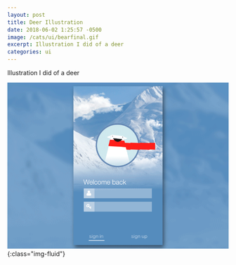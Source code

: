 ```yaml
---
layout: post
title: Deer Illustration
date: 2018-06-02 1:25:57 -0500
image: /cats/ui/bearfinal.gif
excerpt: Illustration I did of a deer
categories: ui
---
```


Illustration I did of a deer

![image-title-here](/assets/img/cats/ui/bearfinal.gif){:class="img-fluid"}
